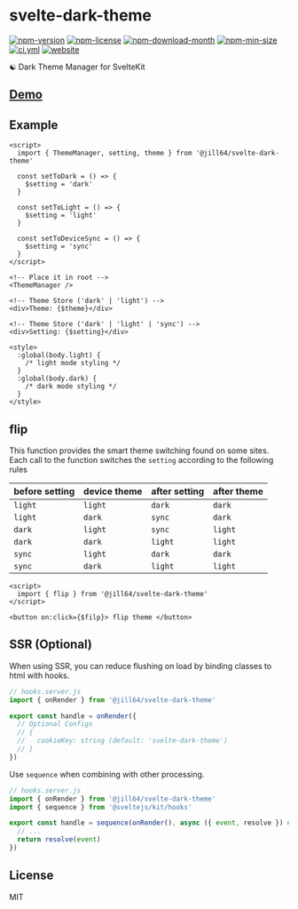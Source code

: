 <!----- BEGIN GHOST DOCS HEADER ----->

# svelte-dark-theme

<!----- BEGIN GHOST DOCS BADGES -----><a href="https://npmjs.com/package/@jill64/svelte-dark-theme"><img src="https://img.shields.io/npm/v/@jill64/svelte-dark-theme" alt="npm-version" /></a> <a href="https://npmjs.com/package/@jill64/svelte-dark-theme"><img src="https://img.shields.io/npm/l/@jill64/svelte-dark-theme" alt="npm-license" /></a> <a href="https://npmjs.com/package/@jill64/svelte-dark-theme"><img src="https://img.shields.io/npm/dm/@jill64/svelte-dark-theme" alt="npm-download-month" /></a> <a href="https://npmjs.com/package/@jill64/svelte-dark-theme"><img src="https://img.shields.io/bundlephobia/min/@jill64/svelte-dark-theme" alt="npm-min-size" /></a> <a href="https://github.com/jill64/svelte-dark-theme/actions/workflows/ci.yml"><img src="https://github.com/jill64/svelte-dark-theme/actions/workflows/ci.yml/badge.svg" alt="ci.yml" /></a> <a href="https://svelte-dark-theme.jill64.dev"><img src="https://img.shields.io/website?up_message=working&down_message=down&url=https%3A%2F%2Fsvelte-dark-theme.jill64.dev" alt="website" /></a><!----- END GHOST DOCS BADGES ----->

☯ Dark Theme Manager for SvelteKit

## [Demo](https://svelte-dark-theme.jill64.dev)

<!----- END GHOST DOCS HEADER ----->

## Example

```svelte
<script>
  import { ThemeManager, setting, theme } from '@jill64/svelte-dark-theme'

  const setToDark = () => {
    $setting = 'dark'
  }

  const setToLight = () => {
    $setting = 'light'
  }

  const setToDeviceSync = () => {
    $setting = 'sync'
  }
</script>

<!-- Place it in root -->
<ThemeManager />

<!-- Theme Store ('dark' | 'light') -->
<div>Theme: {$theme}</div>

<!-- Theme Store ('dark' | 'light' | 'sync') -->
<div>Setting: {$setting}</div>

<style>
  :global(body.light) {
    /* light mode styling */
  }
  :global(body.dark) {
    /* dark mode styling */
  }
</style>
```

## flip

This function provides the smart theme switching found on some sites.
Each call to the function switches the `setting` according to the following rules

| before setting | device theme | after setting | after theme |
| -------------- | ------------ | ------------- | ----------- |
| `light`        | `light`      | `dark`        | `dark`      |
| `light`        | `dark`       | `sync`        | `dark`      |
| `dark`         | `light`      | `sync`        | `light`     |
| `dark`         | `dark`       | `light`       | `light`     |
| `sync`         | `light`      | `dark`        | `dark`      |
| `sync`         | `dark`       | `light`       | `light`     |

```svelte
<script>
  import { flip } from '@jill64/svelte-dark-theme'
</script>

<button on:click={$filp}> flip theme </button>
```

## SSR (Optional)

When using SSR, you can reduce flushing on load by binding classes to html with hooks.

```js
// hooks.server.js
import { onRender } from '@jill64/svelte-dark-theme'

export const handle = onRender({
  // Optional Configs
  // {
  //   cookieKey: string (default: 'svelte-dark-theme')
  // }
})
```

Use `sequence` when combining with other processing.

```js
// hooks.server.js
import { onRender } from '@jill64/svelte-dark-theme'
import { sequence } from '@sveltejs/kit/hooks'

export const handle = sequence(onRender(), async ({ event, resolve }) => {
  // ...
  return resolve(event)
})
```

<!----- BEGIN GHOST DOCS FOOTER ----->

## License

MIT

<!----- END GHOST DOCS FOOTER ----->

